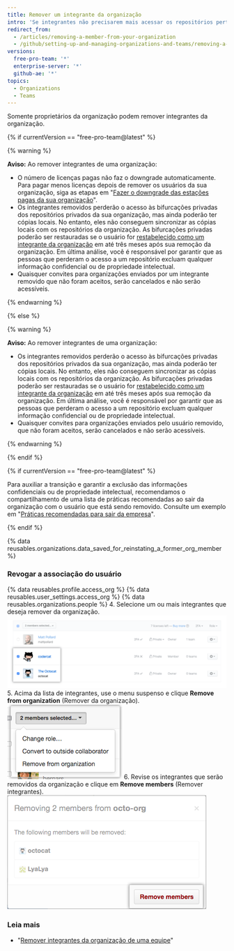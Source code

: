 ```yaml
---
title: Remover um integrante da organização
intro: 'Se integrantes não precisarem mais acessar os repositórios pertencentes à organização, você poderá removê-los da organização.'
redirect_from:
  - /articles/removing-a-member-from-your-organization
  - /github/setting-up-and-managing-organizations-and-teams/removing-a-member-from-your-organization
versions:
  free-pro-team: '*'
  enterprise-server: '*'
  github-ae: '*'
topics:
  - Organizations
  - Teams
---
```


Somente proprietários da organização podem remover integrantes da organização.

{% if currentVersion == "free-pro-team@latest" %}

{% warning %}

**Aviso:** Ao remover integrantes de uma organização:
- O número de licenças pagas não faz o downgrade automaticamente. Para pagar menos licenças depois de remover os usuários da sua organização, siga as etapas em "[Fazer o downgrade das estações pagas da sua organização](/articles/downgrading-your-organization-s-paid-seats)".
- Os integrantes removidos perderão o acesso às bifurcações privadas dos repositórios privados da sua organização, mas ainda poderão ter cópias locais. No entanto, eles não conseguem sincronizar as cópias locais com os repositórios da organização. As bifurcações privadas poderão ser restauradas se o usuário for [restabelecido como um integrante da organização](/articles/reinstating-a-former-member-of-your-organization) em até três meses após sua remoção da organização. Em última análise, você é responsável por garantir que as pessoas que perderam o acesso a um repositório excluam qualquer informação confidencial ou de propriedade intelectual.
- Quaisquer convites para organizações enviados por um integrante removido que não foram aceitos, serão cancelados e não serão acessíveis.

{% endwarning %}

{% else %}

{% warning %}

**Aviso:** Ao remover integrantes de uma organização:
 - Os integrantes removidos perderão o acesso às bifurcações privadas dos repositórios privados da sua organização, mas ainda poderão ter cópias locais. No entanto, eles não conseguem sincronizar as cópias locais com os repositórios da organização. As bifurcações privadas poderão ser restauradas se o usuário for [restabelecido como um integrante da organização](/articles/reinstating-a-former-member-of-your-organization) em até três meses após sua remoção da organização. Em última análise, você é responsável por garantir que as pessoas que perderam o acesso a um repositório excluam qualquer informação confidencial ou de propriedade intelectual.
 - Quaisquer convites para organizações enviados pelo usuário removido, que não foram aceitos, serão cancelados e não serão acessíveis.

{% endwarning %}

{% endif %}

{% if currentVersion == "free-pro-team@latest" %}

Para auxiliar a transição e garantir a exclusão das informações confidenciais ou de propriedade intelectual, recomendamos o compartilhamento de uma lista de práticas recomendadas ao sair da organização com o usuário que está sendo removido. Consulte um exemplo em "[Práticas recomendadas para sair da empresa](/articles/best-practices-for-leaving-your-company/)".

{% endif %}

{% data reusables.organizations.data_saved_for_reinstating_a_former_org_member %}

### Revogar a associação do usuário

{% data reusables.profile.access_org %}
{% data reusables.user_settings.access_org %}
{% data reusables.organizations.people %}
4. Selecione um ou mais integrantes que deseja remover da organização. ![Lista de integrantes com dois integrantes selecionados](/assets/images/help/teams/list-of-members-selected-bulk.png)
5. Acima da lista de integrantes, use o menu suspenso e clique **Remove from organization** (Remover da organização). ![Menu suspenso com opção de remover integrantes](/assets/images/help/teams/user-bulk-management-options.png)
6. Revise os integrantes que serão removidos da organização e clique em **Remove members** (Remover integrantes). ![Lista de integrantes que serão removidos e botão Remove members (Remover integrantes)](/assets/images/help/teams/confirm-remove-members-bulk.png)

### Leia mais

- "[Remover integrantes da organização de uma equipe](/articles/removing-organization-members-from-a-team)"
